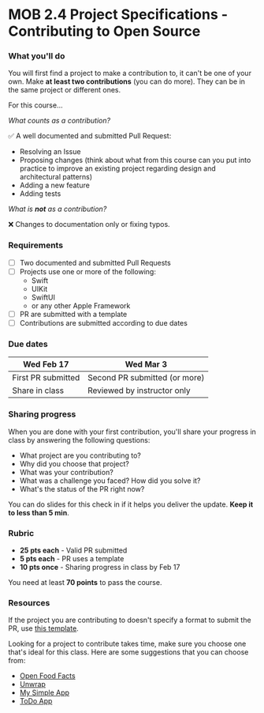 # MOB 2.4 Project Specifications - Contributing to Open Source

### What you'll do

You will first find a project to make a contribution to, it can't be one of your own. Make **at least two contributions** (you can do more). They can be in the same project or different ones.

For this course...

*What counts as a contribution?*

✅ A well documented and submitted Pull Request:

- Resolving an Issue
- Proposing changes (think about what from this course can you put into practice to improve an existing project regarding design and architectural patterns)
- Adding a new feature
- Adding tests

*What is **not** as a contribution?*

❌ Changes to documentation only or fixing typos.

### Requirements

- [ ] Two documented and submitted Pull Requests
- [ ] Projects use one or more of the following:
  - Swift
  - UIKit
  - SwiftUI
  - or any other Apple Framework
- [ ] PR are submitted with a template
- [ ] Contributions are submitted according to due dates

### Due dates

Wed Feb 17         | Wed Mar 3
------------       |  -------------
First PR submitted | Second PR submitted (or more)
Share in class     | Reviewed by instructor only

### Sharing progress

When you are done with your first contribution, you'll share your progress in class by answering the following questions:

- What project are you contributing to?
- Why did you choose that project?
- What was your contribution?
- What was a challenge you faced? How did you solve it?
- What's the status of the PR right now?

You can do slides for this check in if it helps you deliver the update. **Keep it to less than 5 min**.

### Rubric

- **25 pts each** - Valid PR submitted
- **5 pts each**  - PR uses a template
- **10 pts once** - Sharing progress in class by Feb 17

You need at least **70 points** to pass the course.

### Resources

If the project you are contributing to doesn't specify a format to submit the PR, use [this template](PRTemplate.md).

Looking for a project to contribute takes time, make sure you choose one that's ideal for this class. Here are some suggestions that you can choose from:

- [Open Food Facts](https://github.com/openfoodfacts/openfoodfacts-ios)
- [Unwrap](https://github.com/twostraws/Unwrap)
- [My Simple App](https://github.com/LinnierGames/My-Simple-App)
- [ToDo App](https://github.com/IEEE-VIT/ToDo-iOS)
